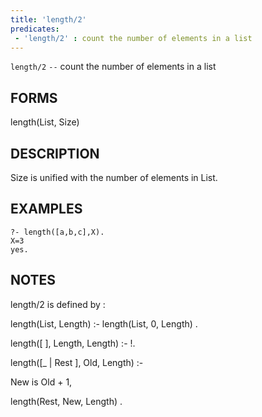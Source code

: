 ```yaml
---
title: 'length/2'
predicates:
 - 'length/2' : count the number of elements in a list
---
```

`length/2` `--` count the number of elements in a list


## FORMS

length(List, Size)


## DESCRIPTION

Size is unified with the number of elements in List.


## EXAMPLES

```
?- length([a,b,c],X).
X=3
yes.
```


## NOTES

length/2 is defined by :


length(List, Length) :- length(List, 0, Length) .

length([ ], Length, Length) :- !.

length([_ | Rest ], Old, Length) :-

New is Old + 1,

length(Rest, New, Length) .

